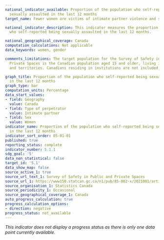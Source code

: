 ```yaml
---
national_indicator_available: Proportion of the population who self-reported being
  sexually assaulted in the last 12 months
target_name: Fewer women are victims of intimate partner violence and sexual assault

national_indicator_description: This indicator measures the proportion of the population
  who self-reported being sexually assaulted in the last 12 months.

national_geographical_coverage: Canada
computation_calculations: Not applicable
data_keywords: women, gender

comments_limitations: The target population for the Survey of Safety in Public and
  Private Spaces is the Canadian population aged 15 and older, living in the provinces
  and territories. Canadians residing in institutions are not included.

graph_title: Proportion of the population who self-reported being sexually assaulted
  in the last 12 months
graph_type: bar
computation_units: Percentage
data_start_values:
- field: Geography
  value: Canada
- field: Type of perpetrator
  value: Intimate partner
- field: Sex
  value: Women
indicator_name: Proportion of the population who self-reported being sexually assaulted
  in the last 12 months
indicator_sort_order: 05-01-01
published: true
reporting_status: complete
indicator_number: 5.1.1
sdg_goal: '5'
data_non_statistical: false
target_id: '5.1'
data_show_map: false
source_active_1: true
source_url_text_1: Survey of Safety in Public and Private Spaces
source_url_1: https://www150.statcan.gc.ca/n1/pub/85-002-x/2021001/article/00003-eng.htm
source_organisation_1: Statistics Canada
source_periodicity_1: Occasional
source_geographical_coverage_1: Canada
auto_progress_calculation: true
progress_calculation_options:
- direction: negative
progress_status: not_available
---
```

<i>This indicator does not display a progress status as there is only one data point currently available.</i>